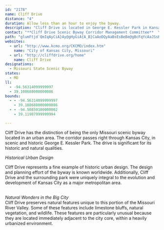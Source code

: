 ```yaml
---
id: "2178"
name: Cliff Drive
distance: "4"
duration: Allow less than an hour to enjoy the byway.
description: "Cliff Drive is located in George E. Kessler Park in Kansas City.  The drive was designed by George E. Kessler, and originally constructed in the period of 1893 to 1915."
contact: "**Cliff Drive Scenic Byway Corridor Management Committee**  \r\n816-483-9242  \r\n  \r\n**Information Hotline**  \r\n816-513-7500  \r\n\r\n**For more information on this byway**  \r\nVisit **[Kansas City Parks and Recreation Department](http://www.kcmo.org/parks)**   \r\n[E-mail Michael Herron](mailto:Michael_Herron@kcmo.org)"
path: "glumFtjd`QmIqAyCiA}Ay@gHyGiA{A_B}CaAoDQyAaBsEsBeBe@gBcFqYcAaJSsB?_AHWXGlALh@`@~@xAXBXGj@i@hA_B\\Sd@Eb@HtDfBl@JrAF|@_@j@y@TgBAgCMWuASm@YmDyBUYOq@@_@b@uCO_@o@M}AF_AWe@AeALJf@CTe@hBURkGa@OSUw@o@uHWqAmA_S@yBJe@RMxADXS?]I_@_CgEI_@Ds@x@gDI_@OQs@YQQw@oFKaKUmJDaChCoP_AaI]gFF}TGaU{@{MOaFE_FF_XN{BJ]P_@^_@`A?jCjApIXHJbDD"
websites:
  - url: "http://www.kcmo.org/CKCMO/index.htm"
    name: "City of Kansas City, Missouri"
  - url: "http://cliffdrive.org/home"
    name: Cliff Drive
designations:
  - Missouri State Scenic Byway
states:
  - MO
ll:
  - -94.56314099999997
  - 39.108688000000086
bounds:
  - - -94.56314099999997
    - 39.108688000000086
  - - -94.50859100000002
    - 39.11907999999994

---
```


Cliff Drive has the distinction of being the only Missouri
scenic byway located in an urban area. The corridor passes right
through Kansas City, in scenic and historic George E. Kessler Park.
The drive is significant for its historic and natural
qualities.

<div><em>Historical Urban Design</em></div>

Cliff Drive represents a fine example of historic urban design. The
design and planning effort of the byway is known worldwide.
Additionally, Cliff Drive and the surrounding park were uniquely
integral to the evolution and development of Kansas City as a major
metropolitan area.<br>
<br>
<div><em>Natural Wonders in the Big City</em></div>
Cliff Drive preserves natural features unique to this portion of
the Missouri River Valley. Some of these features include limestone
bluffs, natural vegetation, and wildlife. These features are
particularly unusual because they are located immediately adjacent
to the city core, within a heavily urbanized environment.
